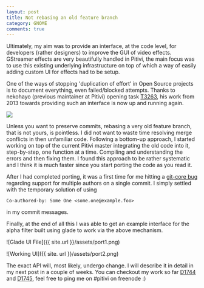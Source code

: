 ```yaml
---
layout: post
title: Not rebasing an old feature branch
category: GNOME
comments: true
---
```


Ultimately, my aim was to provide an interface, at the code level, for developers (rather designers) to improve the GUI of video effects. GStreamer effects are very beautifully handled in Pitivi, the main focus was to use this existing underlying infrastructure on top of which a way of easily adding custom UI for effects had to be setup. 

One of the ways of stopping 'duplication of effort' in Open Source projects is to document everything, even failed/blocked attempts. Thanks to nekohayo (previous maintainer at Pitivi) opening task [T3263](https://phabricator.freedesktop.org/T3263), his work from 2013 towards providing such an interface is now up and running again.

![](http://lgam.wdfiles.com/local--files/duplication-of-effort/tumblr_lkbipc0gMH1qaxpypo1_1280.jpg)

Unless you want to preserve commits, rebasing a very old feature branch, that is not yours, is pointless. I did not want to waste time resolving merge conflicts in then unfamiliar code. Following a bottom-up approach, I started working on top of the current Pitivi master integrating the old code into it, step-by-step, one function at a time. Compiling and understanding the errors and then fixing them. I found this approach to be rather systematic and I think it is much faster since you start porting the code as you read it. 

After I had completed porting, it was a first time for me hitting a [git-core bug](https://bugs.debian.org/cgi-bin/bugreport.cgi?bug=451880) regarding support for multiple authors on a single commit. I simply settled with the temporary solution of using 

    Co-authored-by: Some One <some.one@example.foo>

in my commit messages.

Finally, at the end of all this I was able to get an example interface for the alpha filter built using glade to work via the above mechanism. 

![Glade UI File]({{ site.url }}/assets/port1.png)

![Working UI]({{ site. url }}/assets/port2.png)

The exact API will, most likely, undergo change. I will describe it in detail in my next post in a couple of weeks. You can checkout my work so far [D1744](https://phabricator.freedesktop.org/D1744) and [D1745](https://phabricator.freedesktop.org/D1745), feel free to ping me on #pitivi on freenode :)

